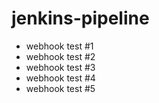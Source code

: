# jenkins-pipeline


- webhook test #1 
- webhook test #2
- webhook test #3
- webhook test #4
- webhook test #5
